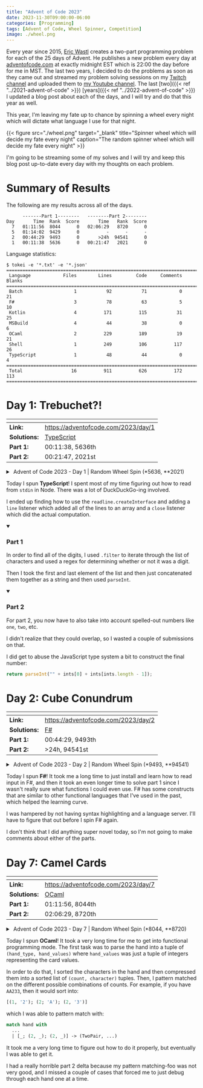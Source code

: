 ```yaml
---
title: "Advent of Code 2023"
date: 2023-11-30T09:00:00-06:00
categories: [Programming]
tags: [Advent of Code, Wheel Spinner, Competition]
image: ./wheel.png
---
```


Every year since 2015, [Eric Wastl][1] creates a two-part programming problem
for each of the 25 days of Advent. He publishes a new problem every day at
[adventofcode.com](https://adventofcode.com) at exactly midnight EST which is
22:00 the day before for me in MST. The last two years, I decided to do the
problems as soon as they came out and streamed my problem solving sessions on my
[Twitch channel][2] and uploaded them to [my Youtube channel][3]. The last
[two]({{< ref "../2021-advent-of-code" >}})
[years]({{< ref "../2022-advent-of-code" >}})
I updated a blog post about each of the days, and I will try and do that this
year as well.

This year, I'm leaving my fate up to chance by spinning a wheel every night
which will dictate what language I use for that night.

{{< figure
    src="./wheel.png"
    target="_blank"
    title="Spinner wheel which will decide my fate every night"
    caption="The random spinner wheel which will decide my fate every night" >}}

I'm going to be streaming some of my solves and I will try and keep this blog
post up-to-date every day with my thoughts on each problem.

[1]: https://twitter.com/ericwastl
[2]: https://twitch.tv/sumnerevans
[3]: https://www.youtube.com/@sumnerevans

# Summary of Results

The following are my results across all of the days.

```
      -------Part 1--------   --------Part 2--------
Day       Time  Rank  Score       Time   Rank  Score
  7   01:11:56  8044      0   02:06:29   8720      0
  5   01:14:02  9429      0          -      -      -
  2   00:44:29  9493      0       >24h  94541      0
  1   00:11:38  5636      0   00:21:47   2021      0
```

Language statistics:

```
$ tokei -e '*.txt' -e '*.json'
===============================================================================
 Language            Files        Lines         Code     Comments       Blanks
===============================================================================
 Batch                   1           92           71            0           21
 F#                      3           78           63            5           10
 Kotlin                  4          171          115           31           25
 MSBuild                 4           44           38            0            6
 OCaml                   2          229          189           19           21
 Shell                   1          249          106          117           26
 TypeScript              1           48           44            0            4
===============================================================================
 Total                  16          911          626          172          113
===============================================================================
```

# Day 1: Trebuchet?!

| <!-- -->       | <!-- -->                                                                                |
| -------------- | --------------------------------------------------------------------------------------- |
| **Link:**      | https://adventofcode.com/2023/day/1                                                     |
| **Solutions:** | [TypeScript](https://github.com/sumnerevans/advent-of-code/blob/master/y2023/d01/01.ts) |
| **Part 1:**    | 00:11:38, 5636th                                                                        |
| **Part 2:**    | 00:21:47, 2021st                                                                        |

<details class="youtube-expander">
  <summary><i class="fa fa-youtube-play"></i>&nbsp;Advent of Code 2023 - Day 1 | Random Wheel Spin (*5636, **2021)</summary>
  {{< youtube id="iXxL_JxLh1A" title="Advent of Code 2023 - Day 1 | Random Wheel Spin (*5636, **2021)" >}}
</details>

Today I spun **TypeScript**! I spent most of my time figuring out how to read
from `stdin` in Node. There was a lot of DuckDuckGo-ing involved.

I ended up finding how to use the `readline.createInterface` and adding a `line`
listener which added all of the lines to an array and a `close` listener which
did the actual computation.

<details class="advent-of-code-part-expander" open>
<summary><h3>Part 1</h3></summary>

In order to find all of the digits, I used `.filter` to iterate through the list
of characters and used a regex for determining whether or not it was a digit.

Then I took the first and last element of the list and then just concatenated
them together as a string and then used `parseInt`.

</details>

<details class="advent-of-code-part-expander" open>
<summary><h3>Part 2</h3></summary>

For part 2, you now have to also take into account spelled-out numbers like
`one`, `two`, etc.

I didn't realize that they could overlap, so I wasted a couple of submissions on
that.

I did get to abuse the JavaScript type system a bit to construct the final
number:

```js
return parseInt("" + ints[0] + ints[ints.length - 1]);
```

</details>

# Day 2: Cube Conundrum

| <!-- -->       | <!-- -->                                                                             |
| -------------- | ------------------------------------------------------------------------------------ |
| **Link:**      | https://adventofcode.com/2023/day/2                                                  |
| **Solutions:** | [F#](https://github.com/sumnerevans/advent-of-code/blob/master/y2023/d02/Program.fs) |
| **Part 1:**    | 00:44:29, 9493th                                                                     |
| **Part 2:**    | >24h, 94541st                                                                        |

<details class="youtube-expander">
  <summary><i class="fa fa-youtube-play"></i>&nbsp;Advent of Code 2023 - Day 2 | Random Wheel Spin (*9493, **94541)</summary>
  {{< youtube id="30a0xIioxMs" title="Advent of Code 2023 - Day 2 | Random Wheel Spin (*9493, **94541)" >}}
</details>

Today I spun **F#**! It took me a long time to just install and learn how to
read input in F#, and then it took an even longer time to solve part 1 since I
wasn't really sure what functions I could even use. F# has some constructs
that are similar to other functional languages that I've used in the past, which
helped the learning curve.

I was hampered by not having syntax highlighting and a language server. I'll
have to figure that out before I spin F# again.

I don't think that I did anything super novel today, so I'm not going to make
comments about either of the parts.

# Day 7: Camel Cards

| <!-- -->       | <!-- -->                                                                            |
| -------------- | ----------------------------------------------------------------------------------- |
| **Link:**      | https://adventofcode.com/2023/day/7                                                 |
| **Solutions:** | [OCaml](https://github.com/sumnerevans/advent-of-code/blob/master/y2023/d07/d07.ml) |
| **Part 1:**    | 01:11:56, 8044th                                                                    |
| **Part 2:**    | 02:06:29, 8720th                                                                    |

<details class="youtube-expander">
  <summary><i class="fa fa-youtube-play"></i>&nbsp;Advent of Code 2023 - Day 7 | Random Wheel Spin (*8044, **8720)</summary>
  {{< youtube id="f8iZByyR1Cc" title="Advent of Code 2023 - Day 7 | Random Wheel Spin (*8044, **8720)" >}}
</details>

Today I spun **OCaml**! It took a very long time for me to get into functional
programming mode. The first task was to parse the hand into a tuple of
`(hand_type, hand_values)` where `hand_values` was just a tuple of integers
representing the card values.

In order to do that, I sorted the characters in the hand and then compressed
them into a sorted list of `(count, character)` tuples. Then, I pattern matched
on the different possible combinations of counts. For example, if you have
`AA233`, then it would sort into:
```ocaml
[(1, '2'); (2; 'A'); (2, '3')]
```
which I was able to pattern match with:
```ocaml
match hand with
  ...
  | [_; (2, _); (2, _)] -> (TwoPair, ...)
```

It took me a very long time to figure out how to do it properly, but eventually
I was able to get it.

I had a really horrible part 2 delta because my pattern matching-foo was not
very good, and I missed a couple of cases that forced me to just debug through
each hand one at a time.
